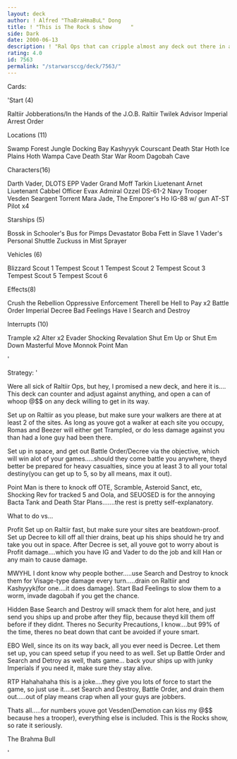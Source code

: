```yaml
---
layout: deck
author: ! Alfred "ThaBraHmaBuL" Dong
title: ! "This is The Rock s show      "
side: Dark
date: 2000-06-13
description: ! "Ral Ops that can cripple almost any deck out there in a zip...."
rating: 4.0
id: 7563
permalink: "/starwarsccg/deck/7563/"
---
```

Cards: 

'Start (4)

Raltiir Jobberations/In the Hands of the J.O.B.
Raltiir
Twilek Advisor
Imperial Arrest Order

Locations (11)

 Swamp
 Forest
 Jungle
 Docking Bay
Kashyyyk
Courscant
Death Star
Hoth Ice Plains
Hoth Wampa Cave
Death Star War Room
Dagobah Cave

Characters(16)

Darth Vader, DLOTS
EPP Vader
Grand Moff Tarkin
Liuetenant Arnet
Liuetenant Cabbel
Officer Evax
Admiral Ozzel
DS-61-2
Navy Trooper Vesden
Seargent Torrent
Mara Jade, The Emporer's Ho
IG-88 w/ gun
AT-ST Pilot x4

Starships (5)

Bossk in Schooler's Bus for Pimps
Devastator
Boba Fett in Slave 1
Vader's Personal Shuttle
Zuckuss in Mist Sprayer

Vehicles (6)

Blizzard Scout 1
Tempest Scout 1
Tempest Scout 2
Tempest Scout 3
Tempest Scout 5
Tempest Scout 6

Effects(8)

Crush the Rebellion
Oppressive Enforcement
Therell be Hell to Pay x2
Battle Order
Imperial Decree
Bad Feelings Have I
Search and Destroy

Interrupts (10)

Trample x2
Alter x2
Evader
Shocking Revalation
Shut Em Up or Shut Em Down
Masterful Move
Monnok
Point Man


'

Strategy: '

Were all sick of Raltiir Ops, but hey, I promised a new deck, and here it is.... This deck can counter and adjust against anything, and open a can of whoop @$$ on any deck willing to get in its way.

Set up on Raltiir as you please, but make sure your walkers are there at at least 2 of the sites. As long as youve got a walker at each site you occupy, Romas and Beezer will either get Trampled, or do less damage against you than had a lone guy had been there.

Set up in space, and get out Battle Order/Decree via the objective, which will win alot of your games.....should they come battle you anywhere, theyd better be prepared for heavy casualties, since you at least 3 to all your total destiny(you can get up to 5, so by all means, max it out).

Point Man is there to knock off OTE, Scramble, Asteroid Sanct, etc, Shocking Rev for tracked 5 and Oola, and SEUOSED is for the annoying Bacta Tank and Death Star Plans.......the rest is pretty self-explanatory.


What to do vs...


Profit Set up on Raltiir fast, but make sure your sites are beatdown-proof. Set up Decree to kill off all thier drains, beat up his ships should he try and take you out in space. After Decree is set, all youve got to worry about is Profit damage....which you have IG and Vader to do the job and kill Han or any main to cause damage.

MWYHL I dont know why people bother.....use Search and Destroy to knock them for Visage-type damage every turn.....drain on Raltiir and Kashyyyk(for one....it does damage). Start Bad Feelings to slow them to a worm, invade dagobah if you get the chance.

Hidden Base Search and Destroy will smack them for alot here, and just send you ships up and probe after they flip, because theyd kill them off before if they didnt. Theres no Security Precautions, I know....but 99% of the time, theres no beat down that cant be avoided if youre smart.

EBO Well, since its on its way back, all you ever need is Decree. Let them set up, you can speed setup if you need to as well. Set up Battle Order and Search and Detroy as well, thats game... back your ships up with junky Imperials if you need it, make sure they stay alive.

RTP Hahahahaha this is a joke....they give you lots of force to start the game, so just use it....set Search and Destroy, Battle Order, and drain them out.....out of play means crap when all your guys are jobbers.


Thats all.....for numbers youve got Vesden(Demotion can kiss my @$$ because hes a trooper), everything else is included. This is the Rocks show, so rate it seriously.


The Brahma Bull

'
